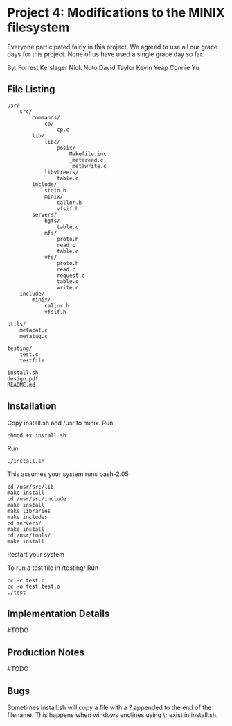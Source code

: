 Project 4: Modifications to the MINIX filesystem
================================================
Everyone participated fairly in this project. 
We agreed to use all our grace days for this project. 
None of us have used a single grace day so far.

By: Forrest Kerslager
    Nick Noto
    David Taylor
    Kevin Yeap
    Connie Yu

File Listing
------------

    usr/
        src/
            commands/
                cp/
                    cp.c
            lib/
                libc/
                    posix/
                        Makefile.inc
                        _metaread.c
                        _metawrite.c
                libvtreefs/
                    table.c
            include/
                stdio.h
                minix/
                    callnr.h
                    vfsif.h
            servers/
                hgfs/
                    table.c
                mfs/
                    proto.h
                    read.c
                    table.c
                vfs/
                    proto.h
                    read.c
                    request.c
                    table.c
                    write.c
        include/
            minix/
                callnr.h
                vfsif.h
            
    utils/
        metacat.c
        metatag.c
    
    testing/
        test.c
        testfile

    install.sh
    design.pdf
    README.md


Installation
------------
Copy install.sh and /usr to minix.
Run 

    chmod +x install.sh
    
Run 

    ./install.sh
    
This assumes your system runs bash-2.05

    cd /usr/src/lib
	make install
	cd /usr/src/include
	make install
    make libraries
    make includes
    cd servers/
    make install
    cd /usr/tools/
    make install
    
Restart your system

To run a test file in /testing/
Run
	
	cc -c test.c
	cc -o test test.o
	./test

Implementation Details
----------------------

#TODO

Production Notes
----------------

#TODO

Bugs
----
Sometimes install.sh will copy a file with a ? appended to the end of the filename. This happens when windows endlines using \r exist in install.sh.


